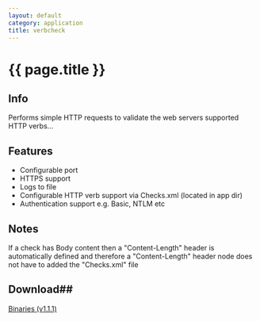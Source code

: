 ```yaml
---
layout: default
category: application
title: verbcheck
---
```


# {{ page.title }} #

## Info ##

Performs simple HTTP requests to validate the web servers supported HTTP verbs... 

## Features ##

- Configurable port
- HTTPS support
- Logs to file
- Configurable HTTP verb support via Checks.xml (located in app dir)
- Authentication support e.g. Basic, NTLM etc

## Notes ##

If a check has Body content then a "Content-Length" header is automatically defined and therefore a "Content-Length" header node does not have to added the "Checks.xml" file 

## Download##

[Binaries (v1.1.1)](/downloads/verbcheck.v.1.1.1.zip)